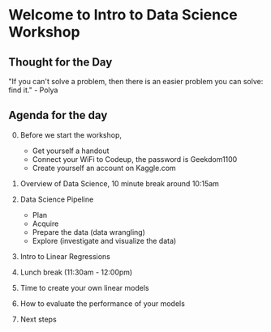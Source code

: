 # Welcome to Intro to Data Science Workshop

## Thought for the Day
"If you can't solve a problem, 
    then there is an easier problem you can solve: 
        find it."
            - Polya

## Agenda for the day
0. Before we start the workshop, 
    - Get yourself a handout
    - Connect your WiFi to Codeup, the password is Geekdom1100
    - Create yourself an account on Kaggle.com

1. Overview of Data Science, 10 minute break around 10:15am

2. Data Science Pipeline
    - Plan
    - Acquire
    - Prepare the data (data wrangling)
    - Explore (investigate and visualize the data)

3. Intro to Linear Regressions

4. Lunch break (11:30am - 12:00pm)

5. Time to create your own linear models

6. How to evaluate the performance of your models

7. Next steps